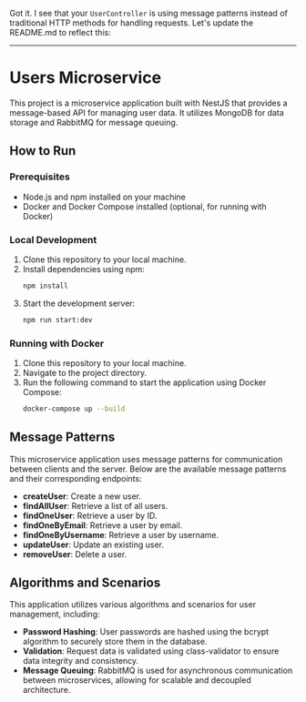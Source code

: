 Got it. I see that your `UserController` is using message patterns instead of traditional HTTP methods for handling requests. Let's update the README.md to reflect this:

---

# Users Microservice

This project is a microservice application built with NestJS that provides a message-based API for managing user data. It utilizes MongoDB for data storage and RabbitMQ for message queuing.

## How to Run

### Prerequisites

- Node.js and npm installed on your machine
- Docker and Docker Compose installed (optional, for running with Docker)

### Local Development

1. Clone this repository to your local machine.
2. Install dependencies using npm:
   ```bash
   npm install
   ```
3. Start the development server:
   ```bash
   npm run start:dev
   ```

### Running with Docker

1. Clone this repository to your local machine.
2. Navigate to the project directory.
3. Run the following command to start the application using Docker Compose:
   ```bash
   docker-compose up --build
   ```

## Message Patterns

This microservice application uses message patterns for communication between clients and the server. Below are the available message patterns and their corresponding endpoints:

- **createUser**: Create a new user.
- **findAllUser**: Retrieve a list of all users.
- **findOneUser**: Retrieve a user by ID.
- **findOneByEmail**: Retrieve a user by email.
- **findOneByUsername**: Retrieve a user by username.
- **updateUser**: Update an existing user.
- **removeUser**: Delete a user.

## Algorithms and Scenarios

This application utilizes various algorithms and scenarios for user management, including:

- **Password Hashing**: User passwords are hashed using the bcrypt algorithm to securely store them in the database.
- **Validation**: Request data is validated using class-validator to ensure data integrity and consistency.
- **Message Queuing**: RabbitMQ is used for asynchronous communication between microservices, allowing for scalable and decoupled architecture.
